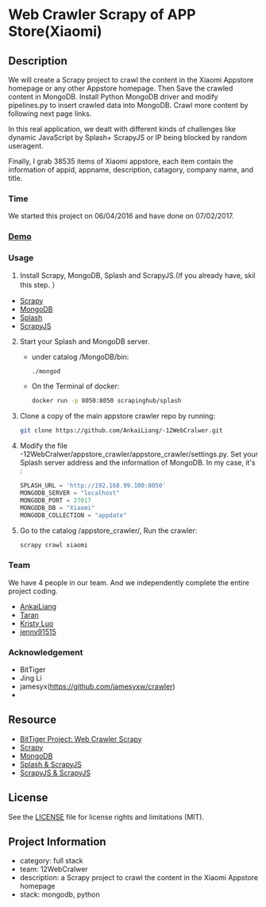 # Web Crawler Scrapy of APP Store(Xiaomi)

## Description
We will create a Scrapy project to crawl the content in the Xiaomi Appstore homepage or any other Appstore homepage. Then Save the crawled content in MongoDB. Install Python MongoDB driver and modify pipelines.py to insert crawled data into MongoDB. Crawl more content by following next page links. 

In this real application, we dealt with different kinds of challenges like dynamic JavaScript by Splash+ ScrapyJS or IP being blocked by random useragent.

Finally, I grab 38535 items of Xiaomi appstore, each item contain the information of appid, appname, description, catagory, company name, and title.

### Time
We started this project on 06/04/2016 and have done on 07/02/2017.

### [Demo](https://www.youtube.com/watch?v=HVAR5syRljc&feature=youtu.be)

### Usage
1. Install Scrapy, MongoDB, Splash and ScrapyJS.(If you already have, skil this step. ）
  - [Scrapy](http://doc.scrapy.org/en/latest/intro/install.html)
  - [MongoDB](https://docs.mongodb.com/master/installation/)
  - [Splash](https://splash.readthedocs.io/en/stable/install.html)
  - [ScrapyJS](https://pypi.python.org/pypi/scrapyjs)
2. Start your Splash and MongoDB server.
    + under catalog /MongoDB/bin:
    
        ```bash
        ./mongod
        ```
        
    + On the Terminal of docker:

        ```bash
        docker run -p 8050:8050 scrapinghub/splash
        ```

3. Clone a copy of the main appstore crawler repo by running:

    ```bash
    git clone https://github.com/AnkaiLiang/-12WebCralwer.git
    ```

4. Modify the file -12WebCralwer/appstore_crawler/appstore_crawler/settings.py.
Set your Splash server address and the information of MongoDB. 
In my case, it's :

    ```python
    SPLASH_URL = 'http://192.168.99.100:8050'
    MONGODB_SERVER = "localhost"
    MONGODB_PORT = 27017
    MONGODB_DB = "Xiaomi"
    MONGODB_COLLECTION = "appdate"
    ```

5. Go to the catalog /appstore_crawler/, Run the crawler:

    ```bash
    scrapy crawl xiaomi
    ```

### Team
We have 4 people in our team. And we independently complete the entire project coding.
  - [AnkaiLiang](https://github.com/AnkaiLiang)
  - [Taran](https://github.com/songtailun)
  - [Kristy Luo](https://github.com/Kristy-Luo)
  - [jenny91515](https://github.com/jenny91515)

### Acknowledgement
  - BitTiger
  - Jing Li
  - jamesyx(https://github.com/jamesyxw/crawler)
  - 
## Resource
  - [BitTiger Project: Web Crawler Scrapy](https://www.bittiger.io/microproject/oYDSG6MSFihpiNJ66)
  - [Scrapy](http://scrapy.org)
  - [MongoDB](https://www.mongodb.org)
  - [Splash & ScrapyJS](https://github.com/scrapinghub/scrapy-splash)
  - [ScrapyJS & ScrapyJS](https://blog.scrapinghub.com/2015/03/02/handling-javascript-in-scrapy-with-splash/)

## License
See the [LICENSE](LICENSE.md) file for license rights and limitations (MIT).

## Project Information
- category: full stack
- team: 12WebCralwer
- description: a Scrapy project to crawl the content in the Xiaomi Appstore homepage
- stack: mongodb, python


